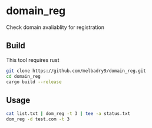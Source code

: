 # domain_reg

Check domain avaliablity for registration  

## Build  

This tool requires rust  

```bash
git clone https://github.com/melbadry9/domain_reg.git
cd domain_reg
cargo build --release
```

## Usage

```bash
cat list.txt | dom_reg -t 3 | tee -a status.txt
dom_reg -d test.com -t 3
```
